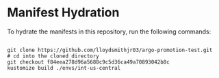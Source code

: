 
# Manifest Hydration

To hydrate the manifests in this repository, run the following commands:

```shell

git clone https://github.com/lloydsmithjr03/argo-promotion-test.git
# cd into the cloned directory
git checkout f84eea278d96a5688c9c5d36ca49a70893042b8c
kustomize build ./envs/int-us-central
```